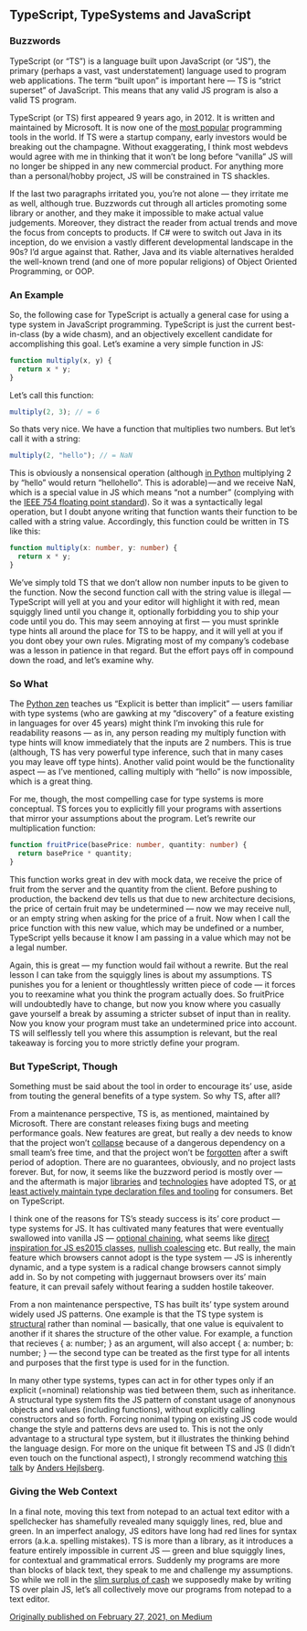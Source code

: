## TypeScript, TypeSystems and JavaScript

### Buzzwords

TypeScript (or “TS”) is a language built upon JavaScript (or “JS”), the primary (perhaps a vast, vast understatement) language used to program web applications. The term “built upon” is important here — TS is “strict superset” of JavaScript. This means that any valid JS program is also a valid TS program.

TypeScript (or TS) first appeared 9 years ago, in 2012\. It is written and maintained by Microsoft. It is now one of the [most popular](https://venturebeat.com/2020/12/02/github-python-and-typescript-gain-popularity-among-programming-languages/) programming tools in the world. If TS were a startup company, early investors would be breaking out the champagne. Without exaggerating, I think most webdevs would agree with me in thinking that it won’t be long before “vanilla” JS will no longer be shipped in any new commercial product. For anything more than a personal/hobby project, JS will be constrained in TS shackles.

If the last two paragraphs irritated you, you’re not alone — they irritate me as well, although true. Buzzwords cut through all articles promoting some library or another, and they make it impossible to make actual value judgements. Moreover, they distract the reader from actual trends and move the focus from concepts to products. If C# were to switch out Java in its inception, do we envision a vastly different developmental landscape in the 90s? I’d argue against that. Rather, Java and its viable alternatives heralded the well-known trend (and one of more popular religions) of Object Oriented Programming, or OOP.

### An Example

So, the following case for TypeScript is actually a general case for using a type system in JavaScript programming. TypeScript is just the current best-in-class (by a wide chasm), and an objectively excellent candidate for accomplishing this goal. Let’s examine a very simple function in JS:

```javascript
function multiply(x, y) {
  return x * y;
}
```

Let’s call this function:

```javascript
multiply(2, 3); // = 6
```

So thats very nice. We have a function that multiplies two numbers. But let’s call it with a string:

```javascript
multiply(2, "hello"); // = NaN
```

This is obviously a nonsensical operation (although [in Python](https://www.pythoncentral.io/use-python-multiply-strings/) multiplying 2 by “hello” would return “hellohello”. This is adorable) — and we receive NaN, which is a special value in JS which means “not a number” (complying with the [IEEE 754 floating point standard](https://en.wikipedia.org/wiki/NaN)). So it was a syntactically legal operation, but I doubt anyone writing that function wants their function to be called with a string value. Accordingly, this function could be written in TS like this:

```typescript
function multiply(x: number, y: number) {
  return x * y;
}
```

We’ve simply told TS that we don’t allow non number inputs to be given to the function. Now the second function call with the string value is illegal — TypeScript will yell at you and your editor will highlight it with red, mean squiggly lined until you change it, optionally forbidding you to ship your code until you do. This may seem annoying at first — you must sprinkle type hints all around the place for TS to be happy, and it will yell at you if you dont obey your own rules. Migrating most of my company’s codebase was a lesson in patience in that regard. But the effort pays off in compound down the road, and let’s examine why.

### So What

The [Python zen](https://www.python.org/dev/peps/pep-0020/) teaches us “Explicit is better than implicit” — users familiar with type systems (who are gawking at my “discovery” of a feature existing in languages for over 45 years) might think I’m invoking this rule for readability reasons — as in, any person reading my multiply function with type hints will know immediately that the inputs are 2 numbers. This is true (although, TS has very powerful type inference, such that in many cases you may leave off type hints). Another valid point would be the functionality aspect — as I’ve mentioned, calling multiply with “hello” is now impossible, which is a great thing.

For me, though, the most compelling case for type systems is more conceptual. TS forces you to explicitly fill your programs with assertions that mirror your assumptions about the program. Let’s rewrite our multiplication function:

```typescript
function fruitPrice(basePrice: number, quantity: number) {
  return basePrice * quantity;
}
```

This function works great in dev with mock data, we receive the price of fruit from the server and the quantity from the client. Before pushing to production, the backend dev tells us that due to new architecture decisions, the price of certain fruit may be undetermined — now we may receive null, or an empty string when asking for the price of a fruit. Now when I call the price function with this new value, which may be undefined or a number, TypeScript yells because it know I am passing in a value which may not be a legal number.

Again, this is great — my function would fail without a rewrite. But the real lesson I can take from the squiggly lines is about my assumptions. TS punishes you for a lenient or thoughtlessly written piece of code — it forces you to reexamine what you think the program actually does. So fruitPrice will undoubtedly have to change, but now you know where you casually gave yourself a break by assuming a stricter subset of input than in reality. Now you know your program must take an undetermined price into account. TS will selflessly tell you where this assumption is relevant, but the real takeaway is forcing you to more strictly define your program.

### But TypeScript, Though

Something must be said about the tool in order to encourage its’ use, aside from touting the general benefits of a type system. So why TS, after all?

From a maintenance perspective, TS is, as mentioned, maintained by Microsoft. There are constant releases fixing bugs and meeting performance goals. New features are great, but really a dev needs to know that the project won’t [collapse](https://www.theregister.com/2020/03/26/corejs_maintainer_jailed_code_release/) because of a dangerous dependency on a small team’s free time, and that the project won’t be [forgotten](https://en.wikipedia.org/wiki/CoffeeScript) after a swift period of adoption. There are no guarantees, obviously, and no project lasts forever. But, for now, it seems like the buzzword period is mostly over — and the aftermath is major [libraries](https://angular.io/guide/typescript-configuration) and [technologies](https://deno.land/) have adopted TS, or [at least actively maintain type declaration files and tooling](https://reactjs.org/docs/static-type-checking.html#typescript) for consumers. Bet on TypeScript.

I think one of the reasons for TS’s steady success is its’ core product — type systems for JS. It has cultivated many features that were eventually swallowed into vanilla JS — [optional chaining](https://www.typescriptlang.org/docs/handbook/release-notes/typescript-3-7.html#optional-chaining), what seems like [direct inspiration for JS es2015 classes](https://www.typescriptlang.org/docs/handbook/classes.html), [nullish coalescing](https://www.typescriptlang.org/docs/handbook/release-notes/typescript-3-7.html#nullish-coalescing) etc. But really, the main feature which browsers cannot adopt is the type system — JS is inherently dynamic, and a type system is a radical change browsers cannot simply add in. So by not competing with juggernaut browsers over its’ main feature, it can prevail safely without fearing a sudden hostile takeover.

From a non maintenance perspective, TS has built its’ type system around widely used JS patterns. One example is that the TS type system is [structural](https://en.wikipedia.org/wiki/Structural_type_system) rather than nominal — basically, that one value is equivalent to another if it shares the structure of the other value. For example, a function that recieves { a: number; } as an argument, will also accept { a: number; b: number; } — the second type can be treated as the first type for all intents and purposes that the first type is used for in the function.

In many other type systems, types can act in for other types only if an explicit (=nominal) relationship was tied between them, such as inheritance. A structural type system fits the JS pattern of constant usage of anonynous objects and values (including functions), without explicitly calling constructors and so forth. Forcing nonimal typing on existing JS code would change the style and patterns devs are used to. This is not the only advantage to a structural type system, but it illustrates the thinking behind the language design. For more on the unique fit between TS and JS (I didn’t even touch on the functional aspect), I strongly recommend watching [this talk](https://www.youtube.com/watch?v=jmPZztKIFf4) by [Anders Hejlsberg](https://en.wikipedia.org/wiki/Anders_Hejlsberg).

### Giving the Web Context

In a final note, moving this text from notepad to an actual text editor with a spellchecker has shamefully revealed many squiggly lines, red, blue and green. In an imperfect analogy, JS editors have long had red lines for syntax errors (a.k.a. spelling mistakes). TS is more than a library, as it introduces a feature entirely impossible in current JS — green and blue squiggly lines, for contextual and grammatical errors. Suddenly my programs are more than blocks of black text, they speak to me and challenge my assumptions. So while we roll in the [slim surplus of cash](https://insights.stackoverflow.com/survey/2020#technology-what-languages-are-associated-with-the-highest-salaries-worldwide) we supposedly make by writing TS over plain JS, let’s all collectively move our programs from notepad to a text editor.

[Originally published on February 27, 2021, on Medium](https://medium.com/@netanel.t.haber/typescript-typesystems-and-javascript-83153f249ce3?source=post_page-----83153f249ce3--------------------------------)
